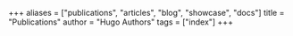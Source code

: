 +++
aliases = ["publications", "articles", "blog", "showcase", "docs"]
title = "Publications"
author = "Hugo Authors"
tags = ["index"]
+++
